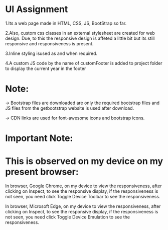 # UI Assignment

1.Its a web page made in HTML, CSS, JS, BootStrap so far.

2.Also, custom css classes in an external stylesheet are created for web design. Due, to this the responsive design is affeted a little bit but its still responsive and responsiveness is present.

3.Inline styling isused as and when required.

4.A custom JS code by the name of customFooter is added to project folder to display the current year in the footer

# Note:

-> Bootstrap files are downloaded are only the required bootstrap files and JS files from the getbootstrap website is used after download.

-> CDN links are used for font-awesome icons and bootstrap icons.

# Important Note:

# This is observed on my device on my present browser:

In browser, Google Chrome, on my device to view the responsiveness, after clicking on Inspect, to see the responsive display, if the responsiveness is not seen, you need click Toggle Device Toolbar to see the responsiveness.

In browser, Microsoft Edge, on my device to view the responsiveness, after clicking on Inspect, to see the responsive display, if the responsiveness is not seen, you need click Toggle Device Emulation to see the responsiveness.
